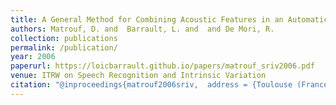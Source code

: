 ```yaml
---
title: A General Method for Combining Acoustic Features in an Automatic Speech Recognition System
authors: Matrouf, D. and  Barrault, L. and  and De Mori, R.
collection: publications
permalink: /publication/
year: 2006
paperurl: https://loicbarrault.github.io/papers/matrouf_sriv2006.pdf
venue: ITRW on Speech Recognition and Intrinsic Variation
citation: "@inproceedings{matrouf2006sriv,  address = {Toulouse (France)},  articletitle = {ITRW on Speech Recognition and Intrinsic Variation},  author = {Matrouf, D. and  Barrault, L. and  and De Mori, R.},  booktitle = {ITRW on Speech Recognition and Intrinsic Variation},  category = {ACTI},  city = {Toulouse},  country = {France},  title = {A General Method for Combining Acoustic Features in an Automatic Speech Recognition System},  url = {https://loicbarrault.github.io/papers/matrouf_sriv2006.pdf},  year = {2006} }  "
---
```

